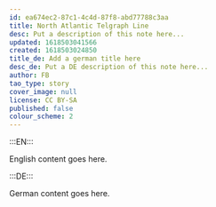 ```yaml
---
id: ea674ec2-87c1-4c4d-87f8-abd77788c3aa
title: North Atlantic Telgraph Line
desc: Put a description of this note here...
updated: 1618503041566
created: 1618503024850
title_de: Add a german title here
desc_de: Put a DE description of this note here...
author: FB
tao_type: story
cover_image: null
license: CC BY-SA
published: false
colour_scheme: 2
---
```


:::EN:::

English content goes here.

:::DE:::

German content goes here.
